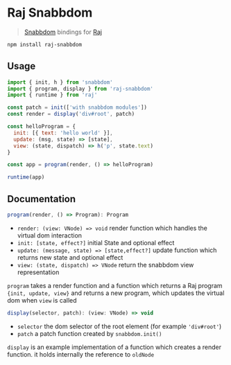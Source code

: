 # Raj Snabbdom

> [Snabbdom](https://github.com/snabbdom/snabbdom) bindings for [Raj](https://github.com/andrejewski/raj)

```sh
npm install raj-snabbdom
```

## Usage

```js
import { init, h } from 'snabbdom'
import { program, display } from 'raj-snabbdom'
import { runtime } from 'raj'

const patch = init(['with snabbdom modules'])
const render = display('div#root', patch)

const helloProgram = {
  init: [{ text: 'hello world' }],
  update: (msg, state) => [state],
  view: (state, dispatch) => h('p', state.text)
}

const app = program(render, () => helloProgram)

runtime(app)
```

## Documentation

```js
program(render, () => Program): Program
```

- `render: (view: VNode) => void` render function which handles the virtual dom interaction
- `init: [state, effect?]` initial State and optional effect
- `update: (message, state) => [state,effect?]` update function which returns new state and optional effect
- `view: (state, dispatch) => VNode` return the snabbdom view representation

`program` takes a render function and a function which returns a Raj program `{init, update, view}` and returns a new program, which updates the virtual dom when `view` is called

```js
display(selector, patch): (view: VNode) => void
```

- `selector` the dom selector of the root element (for example `'div#root'`)
- `patch` a patch function created by `snabbdom.init()`

`display` is an example implementation of a function which creates a render function. it holds internally the reference to `oldNode`

